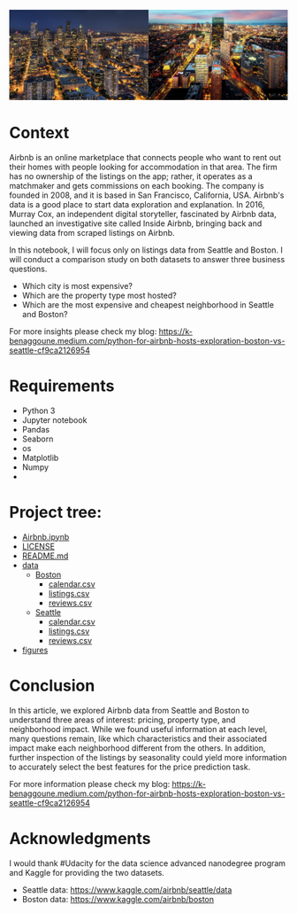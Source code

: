 ![plot](https://github.com/khaledbenag/Airbnb_price_prediction/blob/main/figures/seat_bost.png)

# Context
Airbnb is an online marketplace that connects people who want to rent out their homes with people looking for accommodation in that area. The firm has no ownership of the listings on the app; rather, it operates as a matchmaker and gets commissions on each booking. The company is founded in 2008, and it is based in San Francisco, California, USA.
Airbnb's data is a good place to start data exploration and explanation. In 2016, Murray Cox, an independent digital storyteller, fascinated by Airbnb data, launched an investigative site called Inside Airbnb, bringing back and viewing data from scraped listings on Airbnb.

In this notebook, I will focus only on listings data from Seattle and Boston. I will conduct a comparison study on both datasets to answer three business questions.
* Which city is most expensive?
* Which are the property type most hosted?
* Which are the most expensive and cheapest neighborhood in Seattle and Boston?

For more insights please check my blog: https://k-benaggoune.medium.com/python-for-airbnb-hosts-exploration-boston-vs-seattle-cf9ca2126954

# Requirements
* Python 3
* Jupyter notebook
* Pandas
* Seaborn
* os
* Matplotlib
* Numpy
* 
# Project tree:
   - [Airbnb.ipynb](Airbnb.ipynb)
   - [LICENSE](LICENSE)
   - [README.md](README.md)
   - [data](data)
     - [Boston](data/Boston)
       - [calendar.csv](data/Boston/calendar.csv)
       - [listings.csv](data/Boston/listings.csv)
       - [reviews.csv](data/Boston/reviews.csv)
     - [Seattle](data/Seattle)
       - [calendar.csv](data/Seatle/calendar.csv)
       - [listings.csv](data/Seatle/listings.csv)
       - [reviews.csv](data/Seatle/reviews.csv)
   - [figures](figures)

# Conclusion 

In this article, we explored Airbnb data from Seattle and Boston to understand three areas of interest: pricing, property type, and neighborhood impact. While we found useful information at each level, many questions remain, like which characteristics and their associated impact make each neighborhood different from the others. In addition, further inspection of the listings by seasonality could yield more information to accurately select the best features for the price prediction task.

For more information please check my blog: https://k-benaggoune.medium.com/python-for-airbnb-hosts-exploration-boston-vs-seattle-cf9ca2126954

# Acknowledgments
I would thank #Udacity for the data science advanced nanodegree program and Kaggle for providing the two datasets.
* Seattle data: https://www.kaggle.com/airbnb/seattle/data
* Boston data: https://www.kaggle.com/airbnb/boston
